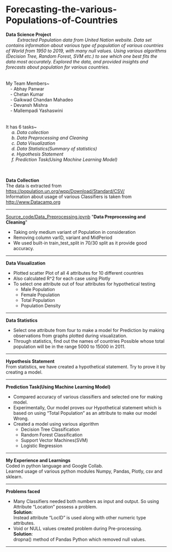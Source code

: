 # **Forecasting-the-various-Populations-of-Countries**
**Data Science Project** <br/>
&emsp; &emsp; _Extracted Population data from United Nation website. Data set contains information about various type of population of various countries of World from 1950 to 2019, with many null values. Using various algorithms (Decision Tree, Random Forest, SVM etc.) to see which one best fits the data most accurately. Explored the data, and provided insights and forecasts about population for various countries._<br/> <br/> <br/>
My Team Members~<br/>
&emsp;- Abhay Panwar<br/>
&emsp;- Chetan Kumar<br/>
&emsp;- Gaikwad Chandan Mahadeo<br/>
&emsp;- Devansh Mishra<br/>
&emsp;- Mallempadi Yashaswini<br/>
<br/>
<br/>
It has 6 tasks~<br/>
  &emsp; _a. Data collection <br/>
  &emsp; b. Data Preprocessing and Cleaning <br/>
  &emsp; c. Data Visualization<br/>
  &emsp; d. Data Statistics(Summary of statistics)<br/>
  &emsp; e. Hypothesis Statement<br/>
  &emsp; f. Prediction Task(Using Machine Learning Model)_<br/>
<br/>
<br/>

**Data Collection**
<br/>
The data is extracted from https://population.un.org/wpp/Download/Standard/CSV/ <br/>
Information about usage of various Classifiers is taken from http://www.Datacamp.org <br/>
- - - -

[Source_code/Data_Preprocessing.ipynb](https://github.com/jatin00000/Forecasting-the-various-Populations-of-Countries/blob/main/Source_code/Data_Preprocessing.ipynb) "**Data Preprocessing and Cleaning**" <br/>

- Taking only medium variant of Population in consideration<br/>
- Removing column varID, variant and MidPeriod<br/>
- We used built-in train_test_split in 70/30 split as it provide good accuracy.<br/>
- - - -

**Data Visualization** <br/>
- Plotted scatter Plot of all 4 attributes for 10 different countries<br/>
- Also calculated R^2 for each case using Plotly<br/>
- To select one attribute out of four attributes for hypothetical testing<br/> 
  - Male Population<br/> 
  - Female Population<br/> 
  - Total Population<br/>
  - Population Density<br/>
- - - -

**Data Statistics** <br/>
- Select one attribute from four to make a model for Prediction by making observations from graphs plotted during visualization.<br/>
- Through statistics, find out the names of countries Possible whose total population will be in the range 5000 to 15000 in 2011.<br/>
- - - -

**Hypothesis Statement**
<br/>
From statistics, we have created a hypothetical statement. Try to prove it by creating a model.<br/>
- - - -

**Prediction Task(Using Machine Learning Model)**
<br/>
- Compared accuracy of various classifiers and selected one for making model.
- Experimentally, Our model proves our Hypothetical statement which is based on using “Total Population” as an attribute to make our model Wrong.<br/>
- Created a model using various algorithm<br/>
  - Decision Tree Classification<br/>
  - Random Forest Classification<br/>
  - Support Vector Machines(SVM)
  - Logistic Regression<br/>

- - - -
**My Experience and Learnings**<br/>
Coded in python language and Google Collab.<br/>
Learned usage of various python modules Numpy, Pandas, Plotly, csv and sklearn.<br/>
- - - -
**Problems faced**<br/>
- Many Classifiers needed both numbers as input and output. So using Attribute “Location” possess a problem.<br/> **Solution**:<br/> Instead attribute “LocID” is used along with other numeric type attributes.<br/>
- Void or NULL values created problem during Pre-processing.<br/> **Solution**:<br/> dropna() method of Pandas Python which removed null values.<br/>
- - - -

